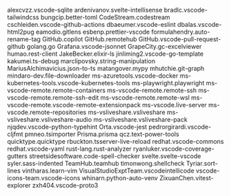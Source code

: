 alexcvzz.vscode-sqlite
ardenivanov.svelte-intellisense
bradlc.vscode-tailwindcss
bungcip.better-toml
CodeStream.codestream
cschleiden.vscode-github-actions
dbaeumer.vscode-eslint
dbalas.vscode-html2pug
eamodio.gitlens
esbenp.prettier-vscode
formulahendry.auto-rename-tag
GitHub.copilot
GitHub.remotehub
GitHub.vscode-pull-request-github
golang.go
Grafana.vscode-jsonnet
GrapeCity.gc-excelviewer
humao.rest-client
JakeBecker.elixir-ls
jinliming2.vscode-go-template
kakumei.ts-debug
marclipovsky.string-manipulation
MariusAlchimavicius.json-to-ts
matangover.mypy
mhutchie.git-graph
mindaro-dev.file-downloader
ms-azuretools.vscode-docker
ms-kubernetes-tools.vscode-kubernetes-tools
ms-playwright.playwright
ms-vscode-remote.remote-containers
ms-vscode-remote.remote-ssh
ms-vscode-remote.remote-ssh-edit
ms-vscode-remote.remote-wsl
ms-vscode-remote.vscode-remote-extensionpack
ms-vscode.live-server
ms-vscode.remote-repositories
ms-vsliveshare.vsliveshare
ms-vsliveshare.vsliveshare-audio
ms-vsliveshare.vsliveshare-pack
njqdev.vscode-python-typehint
Orta.vscode-jest
pedrorgirardi.vscode-cljfmt
pmneo.tsimporter
Prisma.prisma
qcz.text-power-tools
quicktype.quicktype
rbuckton.tsserver-live-reload
redhat.vscode-commons
redhat.vscode-yaml
rust-lang.rust-analyzer
ryanluker.vscode-coverage-gutters
streetsidesoftware.code-spell-checker
svelte.svelte-vscode
syler.sass-indented
TeamHub.teamhub
timonwong.shellcheck
Tyriar.sort-lines
vintharas.learn-vim
VisualStudioExptTeam.vscodeintellicode
vscode-icons-team.vscode-icons
whinarn.python-auto-venv
ZixuanChen.vitest-explorer
zxh404.vscode-proto3
